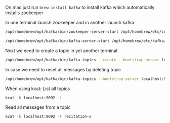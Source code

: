 On mac just run `brew install kafka` to install kafka which automatically installs zookeeper

In one terminal launch zookeeper and in another launch kafka
```bash
/opt/homebrew/opt/kafka/bin/zookeeper-server-start /opt/homebrew/etc/zookeeper/zoo.cfg
```

```bash
/opt/homebrew/opt/kafka/bin/kafka-server-start /opt/homebrew/etc/kafka/server.properties
```

Next we need to create a topic in yet another terminal
```bash
/opt/homebrew/opt/kafka/bin/kafka-topics --create --bootstrap-server localhost:9092 --replication-factor 1 --partitions 1 --topic recitation-x
```

In case we need to reset all messages by deleting topic
```bash
/opt/homebrew/opt/kafka/bin/kafka-topics --bootstrap-server localhost:9092 --delete --topic recitation-x
```

When using kcat:
List all topics
```bash
kcat -b localhost:9092 -L
```
Read all messages from a topic
```bash
kcat -b localhost:9092 -t recitation-x
```